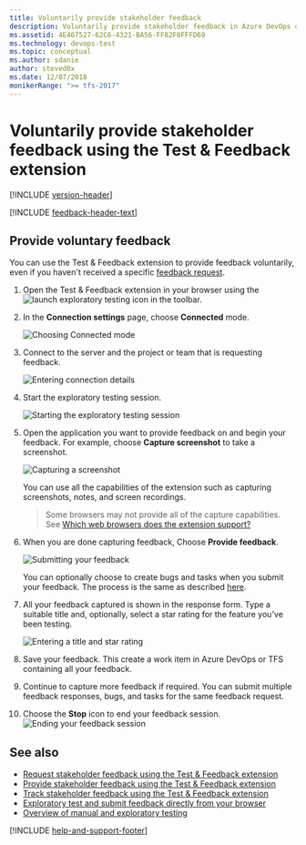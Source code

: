 ```yaml
---
title: Voluntarily provide stakeholder feedback
description: Voluntarily provide stakeholder feedback in Azure DevOps or TFS using the Exploratory Testing browser extension when you want to test your applications
ms.assetid: 4E467527-62C6-4321-BA56-FF82F0FFFD69
ms.technology: devops-test
ms.topic: conceptual
ms.author: sdanie
author: steved0x
ms.date: 12/07/2018
monikerRange: ">= tfs-2017"
---
```


# Voluntarily provide stakeholder feedback using the Test &amp; Feedback extension

[!INCLUDE [version-header](includes/version-header.md)]

[!INCLUDE [feedback-header-text](includes/feedback-header-text.md)]

<a name="voluntary"></a>

## Provide voluntary feedback

You can use the Test &amp; Feedback extension to provide feedback
voluntarily, even if you haven't received a specific
[feedback request](request-stakeholder-feedback.md#request).

1. Open the Test &amp; Feedback extension in your browser using the
   ![launch exploratory testing](media/shared/exp-test-icon.png)
   icon in the toolbar.

1. In the **Connection settings** page, choose **Connected** mode.

   ![Choosing Connected mode](media/shared/connectedmode-01.png)

1. Connect to the server and the project or team that is requesting feedback.

   ![Entering connection details](media/shared/connectedmode-02.png)

1. Start the exploratory testing session.

   ![Starting the exploratory testing session](media/voluntary-stakeholder-feedback/voluntary-stakeholder-feedback-26.png)

1. Open the application you want to provide feedback on
   and begin your feedback. For example, choose
   **Capture screenshot** to take a screenshot.

   ![Capturing a screenshot](media/voluntary-stakeholder-feedback/voluntary-stakeholder-feedback-27.png)

   You can use all the capabilities of the extension
   such as capturing screenshots, notes, and screen recordings.

   > Some browsers may not provide all of the capture capabilities.
   > See [Which web browsers does the extension support?](reference-qa.md#browser-support)

1. When you are done capturing feedback, Choose **Provide feedback**.

   ![Submitting your feedback](media/shared/provide-stakeholder-feedback-08.png)

   You can optionally choose to create bugs and tasks when you
   submit your feedback. The process is the same as described
   [here](connected-mode-exploratory-testing.md#create-bugs).

1. All your feedback captured is shown in the response form.
   Type a suitable title and, optionally, select a star rating for
   the feature you've been testing.

   ![Entering a title and star rating](media/shared/provide-stakeholder-feedback-09.png)

1. Save your feedback. This create a work item in Azure DevOps
   or TFS containing all your feedback.

1. Continue to capture more feedback if required. You can submit
   multiple feedback responses, bugs, and tasks for the same feedback request.

1. Choose the **Stop** icon to end your feedback session.
   ![Ending your feedback session](media/shared/provide-stakeholder-feedback-12.png)

## See also

- [Request stakeholder feedback using the Test &amp; Feedback extension](request-stakeholder-feedback.md#request)
- [Provide stakeholder feedback using the Test &amp; Feedback extension](provide-stakeholder-feedback.md#provide)
- [Track stakeholder feedback using the Test &amp; Feedback extension](track-stakeholder-feedback.md#track)
- [Exploratory test and submit feedback directly from your browser](perform-exploratory-tests.md)
- [Overview of manual and exploratory testing](index.yml)

[!INCLUDE [help-and-support-footer](includes/help-and-support-footer.md)]
